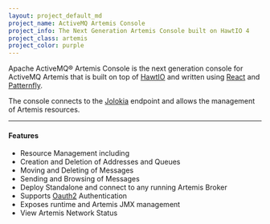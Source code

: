 ```yaml
---
layout: project_default_md
project_name: ActiveMQ Artemis Console
project_info: The Next Generation Artemis Console built on HawtIO 4
project_class: artemis
project_color: purple
---
```


Apache ActiveMQ&reg; Artemis Console is the next generation console for ActiveMQ Artemis that is built on top of [HawtIO](https://hawt.io/) and written using [React](https://react.dev/) and [Patternfly](https://www.patternfly.org/).

The console connects to the [Jolokia](https://jolokia.org/) endpoint and allows the management of Artemis resources.

---

#### Features

*   Resource Management including
  * Creation and Deletion of Addresses and Queues
  * Moving and Deleting of Messages
  * Sending and Browsing of Messages
* Deploy Standalone and connect to any running Artemis Broker
* Supports [Oauth2](https://datatracker.ietf.org/doc/html/rfc6749) Authentication
* Exposes runtime and Artemis JMX management
* View Artemis Network Status
